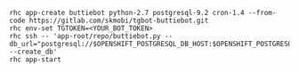     rhc app-create buttiebot python-2.7 postgresql-9.2 cron-1.4 --from-code https://gitlab.com/skmobi/tgbot-buttiebot.git
    rhc env-set TGTOKEN=<YOUR_BOT_TOKEN>
    rhc ssh -- 'app-root/repo/buttiebot.py --db_url="postgresql://$OPENSHIFT_POSTGRESQL_DB_HOST:$OPENSHIFT_POSTGRESQL_DB_PORT/$PGDATABASE" --create_db'
    rhc app-start
